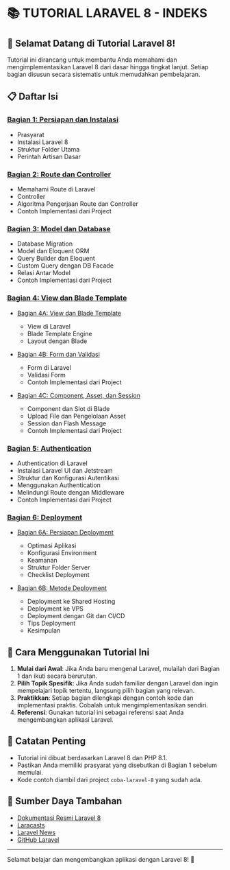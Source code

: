 # 📚 TUTORIAL LARAVEL 8 - INDEKS

## 🌟 Selamat Datang di Tutorial Laravel 8!

Tutorial ini dirancang untuk membantu Anda memahami dan mengimplementasikan Laravel 8 dari dasar hingga tingkat lanjut. Setiap bagian disusun secara sistematis untuk memudahkan pembelajaran.

## 📋 Daftar Isi

### [Bagian 1: Persiapan dan Instalasi](TUTORIAL_LARAVEL_8_BAGIAN1.md)
- Prasyarat
- Instalasi Laravel 8
- Struktur Folder Utama
- Perintah Artisan Dasar

### [Bagian 2: Route dan Controller](TUTORIAL_LARAVEL_8_BAGIAN2.md)
- Memahami Route di Laravel
- Controller
- Algoritma Pengerjaan Route dan Controller
- Contoh Implementasi dari Project

### [Bagian 3: Model dan Database](TUTORIAL_LARAVEL_8_BAGIAN3.md)
- Database Migration
- Model dan Eloquent ORM
- Query Builder dan Eloquent
- Custom Query dengan DB Facade
- Relasi Antar Model
- Contoh Implementasi dari Project

### [Bagian 4: View dan Blade Template](#)
- [Bagian 4A: View dan Blade Template](TUTORIAL_LARAVEL_8_BAGIAN4A.md)
  - View di Laravel
  - Blade Template Engine
  - Layout dengan Blade

- [Bagian 4B: Form dan Validasi](TUTORIAL_LARAVEL_8_BAGIAN4B.md)
  - Form di Laravel
  - Validasi Form
  - Contoh Implementasi dari Project

- [Bagian 4C: Component, Asset, dan Session](TUTORIAL_LARAVEL_8_BAGIAN4C.md)
  - Component dan Slot di Blade
  - Upload File dan Pengelolaan Asset
  - Session dan Flash Message
  - Contoh Implementasi dari Project

### [Bagian 5: Authentication](TUTORIAL_LARAVEL_8_BAGIAN5_AUTH.md)
- Authentication di Laravel
- Instalasi Laravel UI dan Jetstream
- Struktur dan Konfigurasi Autentikasi
- Menggunakan Authentication
- Melindungi Route dengan Middleware
- Contoh Implementasi dari Project

### [Bagian 6: Deployment](#)
- [Bagian 6A: Persiapan Deployment](TUTORIAL_LARAVEL_8_BAGIAN6A.md)
  - Optimasi Aplikasi
  - Konfigurasi Environment
  - Keamanan
  - Struktur Folder Server
  - Checklist Deployment

- [Bagian 6B: Metode Deployment](TUTORIAL_LARAVEL_8_BAGIAN6B.md)
  - Deployment ke Shared Hosting
  - Deployment ke VPS
  - Deployment dengan Git dan CI/CD
  - Tips Deployment
  - Kesimpulan

## 🚀 Cara Menggunakan Tutorial Ini

1. **Mulai dari Awal**: Jika Anda baru mengenal Laravel, mulailah dari Bagian 1 dan ikuti secara berurutan.
2. **Pilih Topik Spesifik**: Jika Anda sudah familiar dengan Laravel dan ingin mempelajari topik tertentu, langsung pilih bagian yang relevan.
3. **Praktikkan**: Setiap bagian dilengkapi dengan contoh kode dan implementasi praktis. Cobalah untuk mengimplementasikan sendiri.
4. **Referensi**: Gunakan tutorial ini sebagai referensi saat Anda mengembangkan aplikasi Laravel.

## 📝 Catatan Penting

- Tutorial ini dibuat berdasarkan Laravel 8 dan PHP 8.1.
- Pastikan Anda memiliki prasyarat yang disebutkan di Bagian 1 sebelum memulai.
- Kode contoh diambil dari project `coba-laravel-8` yang sudah ada.

## 🔗 Sumber Daya Tambahan

- [Dokumentasi Resmi Laravel 8](https://laravel.com/docs/8.x)
- [Laracasts](https://laracasts.com/)
- [Laravel News](https://laravel-news.com/)
- [GitHub Laravel](https://github.com/laravel/laravel)

---

Selamat belajar dan mengembangkan aplikasi dengan Laravel 8! 🎉 